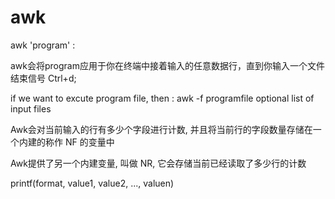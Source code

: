 # awk
awk 'program' :

awk会将program应用于你在终端中接着输入的任意数据行，直到你输入一个文件结束信号 Ctrl+d;

if we want to excute program file, then : awk -f programfile     optional list of input files

Awk会对当前输入的行有多少个字段进行计数, 并且将当前行的字段数量存储在一个内建的称作 NF 的变量中

Awk提供了另一个内建变量, 叫做 NR, 它会存储当前已经读取了多少行的计数

printf(format, value1, value2, ..., valuen)

